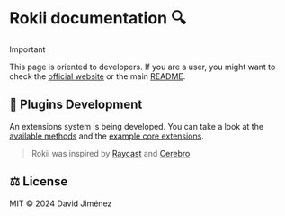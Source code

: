 # Rokii documentation 🔍

> [!IMPORTANT]  
> This page is oriented to developers. If you are a user, you might want
> to check the [official website](https://rokiiapp.com) or the main [README](../README.md).

## 🧰 Plugins Development

An extensions system is being developed.
You can take a look at the [available methods](./src/extensions/types.ts)
and the [example core extensions](./src/extensions/core/).

> Rokii was inspired by [Raycast](https://www.raycast.com/) and [Cerebro](https://www.cerebroapp.com/)

## ⚖️ License

MIT © 2024 David Jiménez
